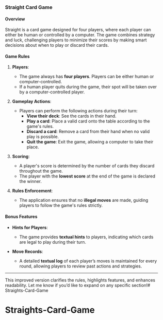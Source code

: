### Straight Card Game

#### **Overview**
Straight is a card game designed for four players, where each player can either be human or controlled by a computer. The game combines strategy and luck, challenging players to minimize their scores by making smart decisions about when to play or discard their cards. 

#### **Game Rules**
1. **Players**:  
   - The game always has **four players**. Players can be either human or computer-controlled.  
   - If a human player quits during the game, their spot will be taken over by a computer-controlled player.

2. **Gameplay Actions**:  
   - Players can perform the following actions during their turn:  
     - **View their deck**: See the cards in their hand.  
     - **Play a card**: Place a valid card onto the table according to the game's rules.  
     - **Discard a card**: Remove a card from their hand when no valid play is possible.  
     - **Quit the game**: Exit the game, allowing a computer to take their place.  

3. **Scoring**:  
   - A player's score is determined by the number of cards they discard throughout the game.  
   - The player with the **lowest score** at the end of the game is declared the winner.  

4. **Rules Enforcement**:  
   - The application ensures that no **illegal moves** are made, guiding players to follow the game's rules strictly.  

#### **Bonus Features**
- **Hints for Players**:  
   - The game provides **textual hints** to players, indicating which cards are legal to play during their turn.  

- **Move Records**:  
   - A detailed **textual log** of each player’s moves is maintained for every round, allowing players to review past actions and strategies.  

---

This improved version clarifies the rules, highlights features, and enhances readability. Let me know if you’d like to expand on any specific section!# Straights-Card-Game
# Straights-Card-Game
